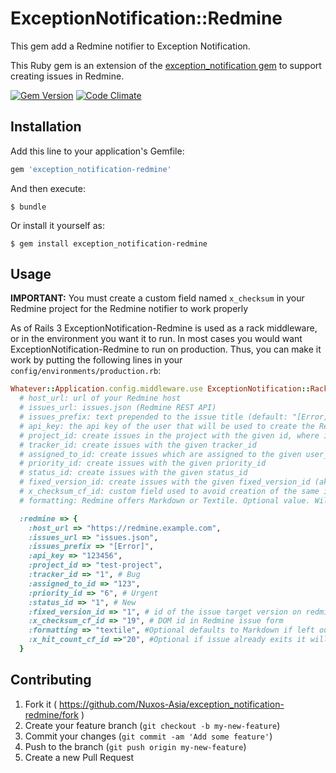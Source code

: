 # ExceptionNotification::Redmine

This gem add a Redmine notifier to Exception Notification.

This Ruby gem is an extension of the [exception_notification gem](http://rubygems.org/gems/exception_notification) to support creating issues in Redmine.

[![Gem Version](https://badge.fury.io/rb/exception_notification-redmine.svg)](http://badge.fury.io/rb/exception_notification-redmine)
[![Code Climate](https://codeclimate.com/repos/58e48dd2516c00025a0010f7/badges/5d0990208e8564efc2ed/gpa.svg)](https://codeclimate.com/repos/58e48dd2516c00025a0010f7/feed)

## Installation

Add this line to your application's Gemfile:

```ruby
gem 'exception_notification-redmine'
```

And then execute:

    $ bundle

Or install it yourself as:

    $ gem install exception_notification-redmine

## Usage

**IMPORTANT:** You must create a custom field named `x_checksum` in your Redmine project for the Redmine notifier to work properly

As of Rails 3 ExceptionNotification-Redmine is used as a rack middleware, or in the environment you want it to run. In most cases you would want ExceptionNotification-Redmine to run on production. Thus, you can make it work by putting the following lines in your `config/environments/production.rb`:

```ruby
Whatever::Application.config.middleware.use ExceptionNotification::Rack,
  # host_url: url of your Redmine host
  # issues_url: issues.json (Redmine REST API)
  # issues_prefix: text prepended to the issue title (default: "[Error]")
  # api_key: the api key of the user that will be used to create the Redmine issue
  # project_id: create issues in the project with the given id, where id is either project_id or project identifier
  # tracker_id: create issues with the given tracker_id
  # assigned_to_id: create issues which are assigned to the given user_id
  # priority_id: create issues with the given priority_id
  # status_id: create issues with the given status_id
  # fixed_version_id: create issues with the given fixed_version_id (aka target version id)
  # x_checksum_cf_id: custom field used to avoid creation of the same issue multiple times. You must use the DOM id assigned by Redmine to this field in the issue form. You can find it by creating an issue manually in your project and inspecting the HTML form, you should see something like name="issue[custom_field_values][19]", in this case the id would be 19. Make sure you set the custom field to be used as a filter
  # formatting: Redmine offers Markdown or Textile. Optional value. Will default to Markdown if anything else is entered other than textile. You will need to set this based on what you have in Redmine Administration -> Settings -> Text formatting

  :redmine => {
    :host_url => "https://redmine.example.com",
    :issues_url => "issues.json",
    :issues_prefix => "[Error]",
    :api_key => "123456",
    :project_id => "test-project",
    :tracker_id => "1", # Bug
    :assigned_to_id => "123",
    :priority_id => "6", # Urgent
    :status_id => "1", # New
    :fixed_version_id => "1", # id of the issue target version on redmine
    :x_checksum_cf_id => "19", # DOM id in Redmine issue form
    :formatting => "textile", #Optional defaults to Markdown if left out or any other type is input.
    :x_hit_count_cf_id =>"20", #Optional if issue already exits it will update that issue with more information. If nil it will not update the custom field hit counter. DOM id in Redmine issue form
  }
```
## Contributing

1. Fork it ( https://github.com/Nuxos-Asia/exception_notification-redmine/fork )
2. Create your feature branch (`git checkout -b my-new-feature`)
3. Commit your changes (`git commit -am 'Add some feature'`)
4. Push to the branch (`git push origin my-new-feature`)
5. Create a new Pull Request
